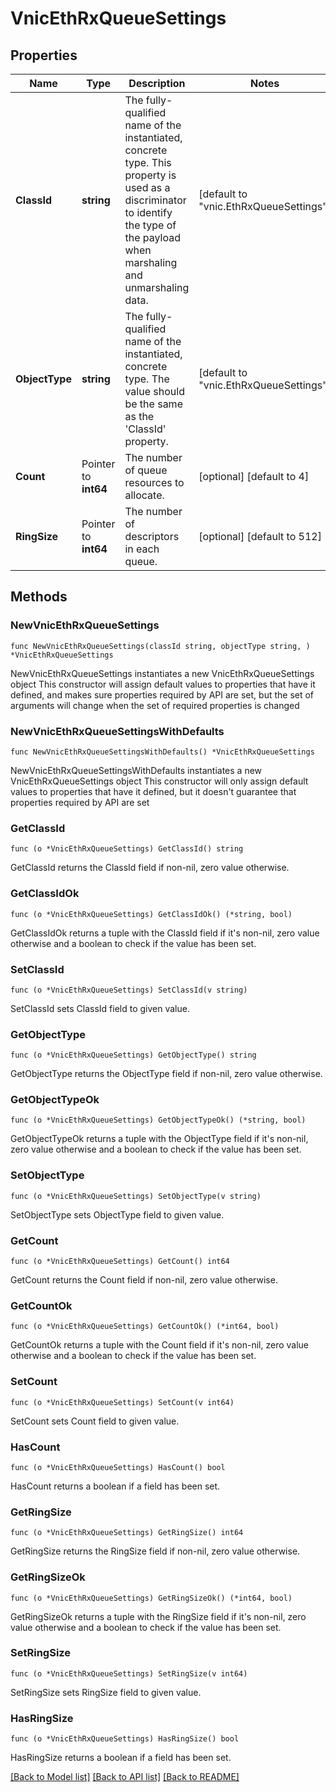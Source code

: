 # VnicEthRxQueueSettings

## Properties

Name | Type | Description | Notes
------------ | ------------- | ------------- | -------------
**ClassId** | **string** | The fully-qualified name of the instantiated, concrete type. This property is used as a discriminator to identify the type of the payload when marshaling and unmarshaling data. | [default to "vnic.EthRxQueueSettings"]
**ObjectType** | **string** | The fully-qualified name of the instantiated, concrete type. The value should be the same as the &#39;ClassId&#39; property. | [default to "vnic.EthRxQueueSettings"]
**Count** | Pointer to **int64** | The number of queue resources to allocate. | [optional] [default to 4]
**RingSize** | Pointer to **int64** | The number of descriptors in each queue. | [optional] [default to 512]

## Methods

### NewVnicEthRxQueueSettings

`func NewVnicEthRxQueueSettings(classId string, objectType string, ) *VnicEthRxQueueSettings`

NewVnicEthRxQueueSettings instantiates a new VnicEthRxQueueSettings object
This constructor will assign default values to properties that have it defined,
and makes sure properties required by API are set, but the set of arguments
will change when the set of required properties is changed

### NewVnicEthRxQueueSettingsWithDefaults

`func NewVnicEthRxQueueSettingsWithDefaults() *VnicEthRxQueueSettings`

NewVnicEthRxQueueSettingsWithDefaults instantiates a new VnicEthRxQueueSettings object
This constructor will only assign default values to properties that have it defined,
but it doesn't guarantee that properties required by API are set

### GetClassId

`func (o *VnicEthRxQueueSettings) GetClassId() string`

GetClassId returns the ClassId field if non-nil, zero value otherwise.

### GetClassIdOk

`func (o *VnicEthRxQueueSettings) GetClassIdOk() (*string, bool)`

GetClassIdOk returns a tuple with the ClassId field if it's non-nil, zero value otherwise
and a boolean to check if the value has been set.

### SetClassId

`func (o *VnicEthRxQueueSettings) SetClassId(v string)`

SetClassId sets ClassId field to given value.


### GetObjectType

`func (o *VnicEthRxQueueSettings) GetObjectType() string`

GetObjectType returns the ObjectType field if non-nil, zero value otherwise.

### GetObjectTypeOk

`func (o *VnicEthRxQueueSettings) GetObjectTypeOk() (*string, bool)`

GetObjectTypeOk returns a tuple with the ObjectType field if it's non-nil, zero value otherwise
and a boolean to check if the value has been set.

### SetObjectType

`func (o *VnicEthRxQueueSettings) SetObjectType(v string)`

SetObjectType sets ObjectType field to given value.


### GetCount

`func (o *VnicEthRxQueueSettings) GetCount() int64`

GetCount returns the Count field if non-nil, zero value otherwise.

### GetCountOk

`func (o *VnicEthRxQueueSettings) GetCountOk() (*int64, bool)`

GetCountOk returns a tuple with the Count field if it's non-nil, zero value otherwise
and a boolean to check if the value has been set.

### SetCount

`func (o *VnicEthRxQueueSettings) SetCount(v int64)`

SetCount sets Count field to given value.

### HasCount

`func (o *VnicEthRxQueueSettings) HasCount() bool`

HasCount returns a boolean if a field has been set.

### GetRingSize

`func (o *VnicEthRxQueueSettings) GetRingSize() int64`

GetRingSize returns the RingSize field if non-nil, zero value otherwise.

### GetRingSizeOk

`func (o *VnicEthRxQueueSettings) GetRingSizeOk() (*int64, bool)`

GetRingSizeOk returns a tuple with the RingSize field if it's non-nil, zero value otherwise
and a boolean to check if the value has been set.

### SetRingSize

`func (o *VnicEthRxQueueSettings) SetRingSize(v int64)`

SetRingSize sets RingSize field to given value.

### HasRingSize

`func (o *VnicEthRxQueueSettings) HasRingSize() bool`

HasRingSize returns a boolean if a field has been set.


[[Back to Model list]](../README.md#documentation-for-models) [[Back to API list]](../README.md#documentation-for-api-endpoints) [[Back to README]](../README.md)


